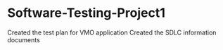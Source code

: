 # Software-Testing-Project1
Created the test plan for VMO application
Created the SDLC information documents 
